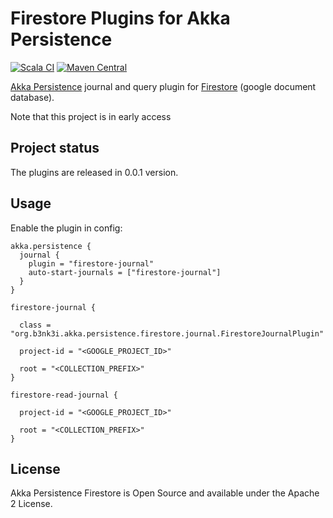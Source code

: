 # Firestore Plugins for Akka Persistence

[![Scala CI](https://github.com/b3nk3i/akka-persistence-firestore/actions/workflows/scala.yml/badge.svg)](https://github.com/b3nk3i/akka-persistence-firestore/actions/workflows/scala.yml)
[![Maven Central](https://maven-badges.herokuapp.com/maven-central/org.b3nk3i/akka-persistence-firestore_2.13/badge.svg)](https://maven-badges.herokuapp.com/maven-central/org.b3nk3i/akka-persistence-firestore_2.13)

[Akka Persistence](https://doc.akka.io/docs/akka/current/scala/persistence.html) journal and query
plugin for [Firestore](https://cloud.google.com/firestore) (google document database).

Note that this project is in early access

## Project status

The plugins are released in 0.0.1 version.

## Usage

Enable the plugin in config:
```
akka.persistence {
  journal {
    plugin = "firestore-journal"
    auto-start-journals = ["firestore-journal"]
  }
}

firestore-journal {

  class = "org.b3nk3i.akka.persistence.firestore.journal.FirestoreJournalPlugin"

  project-id = "<GOOGLE_PROJECT_ID>"

  root = "<COLLECTION_PREFIX>"
}

firestore-read-journal {

  project-id = "<GOOGLE_PROJECT_ID>"

  root = "<COLLECTION_PREFIX>"
}
```

## License

Akka Persistence Firestore is Open Source and available under the Apache 2 License.
